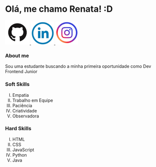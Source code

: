 # Olá, me chamo Renata! :D

<a href="https://github.com/RehMarNo">
    <img src="./img/GitHub-Mark.png" alt="GitHub" width="80" height="80" />
</a>

<a href="https://www.linkedin.com/in/renata-marques-959561175/">
    <img src="./img/linkedin.jpg" alt="LinkedIn" width="75" height="75" />
</a>
<a href="https://www.instagram.com/rehmarquesdl/">
    <img src="./img/instagram.jpg" alt="Instagram" width="75" height="75" />
</a> 

### About me
Sou uma estudante buscando a minha primeira oportunidade como Dev Frontend Junior

### Soft Skills
<ol type="I"> 
    <li>Empatia</li>
    <li>Trabalho em Equipe</li>
    <li>Paciência</li>
    <li>Criatividade</li>
    <li>Observadora</li>
</ol>

### Hard Skills
<ol type="I"> 
    <li>HTML</li>
    <li>CSS</li>
    <li>JavaScript</li>
    <li>Python</li>
    <li>Java</li>
</ol>